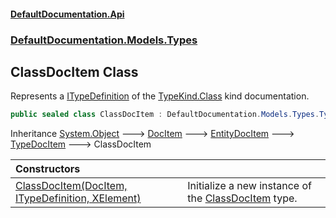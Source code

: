 #### [DefaultDocumentation.Api](index.md 'index')
### [DefaultDocumentation.Models.Types](index.md#DefaultDocumentation.Models.Types 'DefaultDocumentation.Models.Types')

## ClassDocItem Class

Represents a [ITypeDefinition](https_//github.com/icsharpcode/ILSpy 'ICSharpCode.Decompiler.TypeSystem.ITypeDefinition') of the [TypeKind.Class](https_//github.com/icsharpcode/ILSpy 'ICSharpCode.Decompiler.TypeSystem.TypeKind.Class') kind documentation.

```csharp
public sealed class ClassDocItem : DefaultDocumentation.Models.Types.TypeDocItem
```

Inheritance [System.Object](https_//docs.microsoft.com/en-us/dotnet/api/System.Object 'System.Object') &#129106; [DocItem](DocItem.md 'DefaultDocumentation.Models.DocItem') &#129106; [EntityDocItem](EntityDocItem.md 'DefaultDocumentation.Models.EntityDocItem') &#129106; [TypeDocItem](TypeDocItem.md 'DefaultDocumentation.Models.Types.TypeDocItem') &#129106; ClassDocItem

| Constructors | |
| :--- | :--- |
| [ClassDocItem(DocItem, ITypeDefinition, XElement)](ClassDocItem.ClassDocItem(DocItem,ITypeDefinition,XElement).md 'DefaultDocumentation.Models.Types.ClassDocItem.ClassDocItem(DefaultDocumentation.Models.DocItem, ITypeDefinition, System.Xml.Linq.XElement)') | Initialize a new instance of the [ClassDocItem](ClassDocItem.md 'DefaultDocumentation.Models.Types.ClassDocItem') type. |
